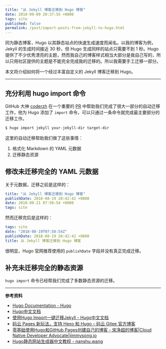 ```yaml
---
title: "从 Jekyll 博客迁移到 Hugo 博客"
date: 2018-09-09 20:37:55 +0800
tags: site
published: false
permalink: /post/import-posts-from-jekyll-to-hugo.html
---
```


同为静态博客，Hugo 以其静态站点的快速生成速度而闻名。以我的博客为例，Jekyll 的生成时间接近 30 秒，但 Hugo 生成同样的站点只需要不到 1 秒。Hugo 提供了不少优秀漂亮的主题，然而我自己的博客样式相当大部分是我自己写的，所以只用社区提供的主题是不能完全完成我的迁移的。所以我需要手工迁移一部分。

本文将介绍如何将一个经过丰富自定义的 Jekyll 博客迁移到 Hugo。

---

## 充分利用 hugo import 命令

GitHub 大神 [coderzh](https://github.com/coderzh) 在一个重要的 [PR](https://github.com/gohugoio/hugo/pull/1469) 中帮助我们完成了很大一部分的自动迁移工作，他为 Hugo 添加了 `import` 命令，可以只通过一条命令就完成最主要部分的迁移工作。

```bash
$ hugo import jekyll your-jekyll-dir target-dir
```

这里的自动迁移帮助我们做了这些事情：

1. 格式化 Markdown 的 YAML 元数据
1. 迁移静态资源

## 修改未迁移完全的 YAML 元数据

关于元数据，迁移之前是这样的：

```yaml
title: "从 Jekyll 博客迁移到 Hugo 博客"
publishDate: 2018-08-19 20:42:42 +0800
date: 2018-08-21 07:58:54 +0800
tags: site
```

然而迁移完后是这样的：

```yaml
tags: site
date: "2018-08-19T07:58:54Z"
publishDate: 2018-08-19 20:42:42 +0800
title: 从 Jekyll 博客迁移到 Hugo 博客
```

很明显，Hugo 官网推荐使用的 `publishDate` 字段并没有真正完成迁移。

## 补充未迁移完全的静态资源

`hugo import` 命令已经帮我们完成了多数静态资源的迁移。

---

**参考资料**

- [Hugo Documentation - Hugo](https://gohugo.io/documentation/)
- [Hugo中文文档](http://www.gohugo.org/)
- [使用Hugo Import一键迁移Jekyll - Hugo中文文档](http://www.gohugo.org/post/coderzh-hugo-import-from-jekyll/)
- [码云 Pages 新玩法，支持 Hexo 和 Hugo – 码云 Gitee 官方博客](https://blog.gitee.com/2018/07/05/hexo_hugo/)
- [零基础使用Hugo和GitHub Pages创建自己的博客 - 宋净超的博客|Cloud Native Developer Advocate|jimmysong.io](https://jimmysong.io/posts/building-github-pages-with-hugo/)
- [Hugo静态网站生成器中文教程 - nanshu.wang](http://nanshu.wang/post/2015-01-31/)

